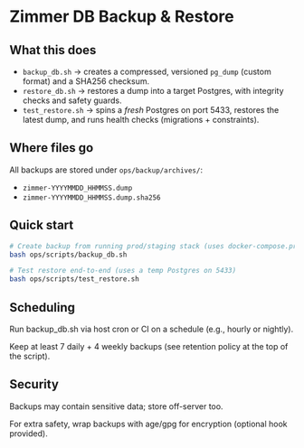 # Zimmer DB Backup & Restore

## What this does
- `backup_db.sh` → creates a compressed, versioned `pg_dump` (custom format) and a SHA256 checksum.
- `restore_db.sh` → restores a dump into a target Postgres, with integrity checks and safety guards.
- `test_restore.sh` → spins a *fresh* Postgres on port 5433, restores the latest dump, and runs health checks (migrations + constraints).

## Where files go
All backups are stored under `ops/backup/archives/`:
- `zimmer-YYYYMMDD_HHMMSS.dump`
- `zimmer-YYYYMMDD_HHMMSS.dump.sha256`

## Quick start
```bash
# Create backup from running prod/staging stack (uses docker-compose.prod.yml Postgres)
bash ops/scripts/backup_db.sh

# Test restore end-to-end (uses a temp Postgres on 5433)
bash ops/scripts/test_restore.sh
```

## Scheduling
Run backup_db.sh via host cron or CI on a schedule (e.g., hourly or nightly).

Keep at least 7 daily + 4 weekly backups (see retention policy at the top of the script).

## Security
Backups may contain sensitive data; store off-server too.

For extra safety, wrap backups with age/gpg for encryption (optional hook provided).
